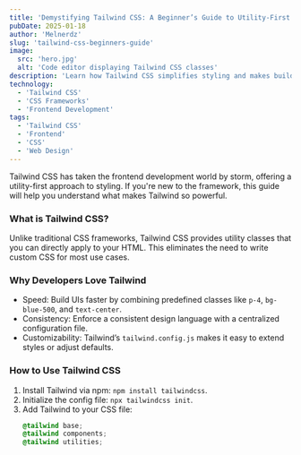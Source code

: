 ```yaml
---
title: 'Demystifying Tailwind CSS: A Beginner’s Guide to Utility-First Styling'
pubDate: 2025-01-18
author: 'Melnerdz'
slug: 'tailwind-css-beginners-guide'
image:
  src: 'hero.jpg'
  alt: 'Code editor displaying Tailwind CSS classes'
description: 'Learn how Tailwind CSS simplifies styling and makes building beautiful UIs faster and more efficient.'
technology:
  - 'Tailwind CSS'
  - 'CSS Frameworks'
  - 'Frontend Development'
tags:
  - 'Tailwind CSS'
  - 'Frontend'
  - 'CSS'
  - 'Web Design'
---
```


Tailwind CSS has taken the frontend development world by storm, offering a utility-first approach to styling. If you're new to the framework, this guide will help you understand what makes Tailwind so powerful.

### What is Tailwind CSS?

Unlike traditional CSS frameworks, Tailwind CSS provides utility classes that you can directly apply to your HTML. This eliminates the need to write custom CSS for most use cases.

### Why Developers Love Tailwind

- Speed: Build UIs faster by combining predefined classes like `p-4`, `bg-blue-500`, and `text-center`.
- Consistency: Enforce a consistent design language with a centralized configuration file.
- Customizability: Tailwind’s `tailwind.config.js` makes it easy to extend styles or adjust defaults.

### How to Use Tailwind CSS

1. Install Tailwind via npm: `npm install tailwindcss`.
2. Initialize the config file: `npx tailwindcss init`.
3. Add Tailwind to your CSS file:
   ```css
   @tailwind base;
   @tailwind components;
   @tailwind utilities;
   ```
